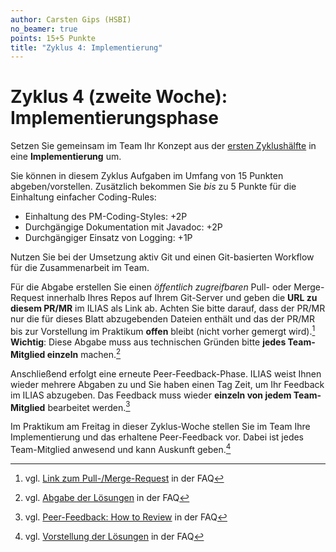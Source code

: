 ```yaml
---
author: Carsten Gips (HSBI)
no_beamer: true
points: 15+5 Punkte
title: "Zyklus 4: Implementierung"
---
```


# Zyklus 4 (zweite Woche): Implementierungsphase

Setzen Sie gemeinsam im Team Ihr Konzept aus der [ersten Zyklushälfte](b04a.md) in eine **Implementierung** um.

Sie können in diesem Zyklus Aufgaben im Umfang von 15 Punkten abgeben/vorstellen. Zusätzlich bekommen Sie *bis* zu 5
Punkte für die Einhaltung einfacher Coding-Rules:

-   Einhaltung des PM-Coding-Styles: +2P
-   Durchgängige Dokumentation mit Javadoc: +2P
-   Durchgängiger Einsatz von Logging: +1P

Nutzen Sie bei der Umsetzung aktiv Git und einen Git-basierten Workflow für die Zusammenarbeit im Team.

Für die Abgabe erstellen Sie einen *öffentlich zugreifbaren* Pull- oder Merge-Request innerhalb Ihres Repos auf Ihrem
Git-Server und geben die **URL zu diesem PR/MR** im ILIAS als Link ab. Achten Sie bitte darauf, dass der PR/MR nur die
für dieses Blatt abzugebenden Dateien enthält und das der PR/MR bis zur Vorstellung im Praktikum **offen** bleibt (nicht
vorher gemergt wird).[^1] **Wichtig**: Diese Abgabe muss aus technischen Gründen bitte **jedes Team-Mitglied einzeln**
machen.[^2]

Anschließend erfolgt eine erneute Peer-Feedback-Phase. ILIAS weist Ihnen wieder mehrere Abgaben zu und Sie haben einen
Tag Zeit, um Ihr Feedback im ILIAS abzugeben. Das Feedback muss wieder **einzeln von jedem Team-Mitglied** bearbeitet
werden.[^3]

Im Praktikum am Freitag in dieser Zyklus-Woche stellen Sie im Team Ihre Implementierung und das erhaltene Peer-Feedback
vor. Dabei ist jedes Team-Mitglied anwesend und kann Auskunft geben.[^4]

[^1]: vgl. [Link zum Pull-/Merge-Request](https://github.com/Programmiermethoden-CampusMinden/PM-Lecture/discussions/13)
    in der FAQ

[^2]: vgl. [Abgabe der Lösungen](https://github.com/Programmiermethoden-CampusMinden/PM-Lecture/discussions/15) in der
    FAQ

[^3]: vgl. [Peer-Feedback: How to Review](https://github.com/Programmiermethoden-CampusMinden/PM-Lecture/discussions/16)
    in der FAQ

[^4]: vgl. [Vorstellung der Lösungen](https://github.com/Programmiermethoden-CampusMinden/PM-Lecture/discussions/17) in
    der FAQ
